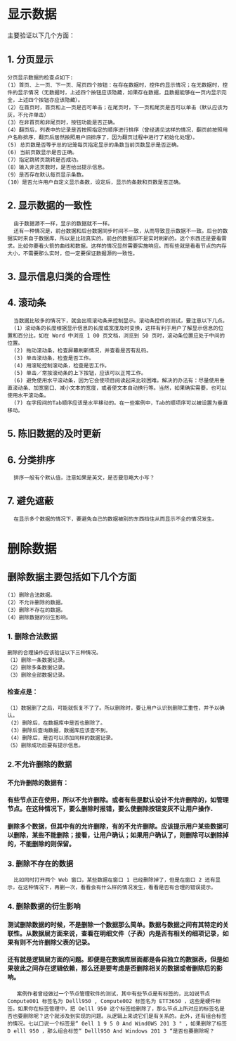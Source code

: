 # 显示数据
  主要验证以下几个方面：
## 1. 分页显示
    分页显示数据的检查点如下:
    (1）首页、上一页、下一页、尾页四个按钮：在存在数据时，控件的显示情况；在无数据时，控件的显示情况（无数据时，上述四个按钮应该隐藏，如果存在数据，且数据能够在一页内显示完全，上述四个按钮亦应该隐藏）。
    (2）在首页时，首页和上一页是否可单击；在尾页时，下一页和尾页是否可以单击（默认应该为灰，不允许单击） 
    (3）在非首页和非尾页时，按钮功能是否正确。 
    (4）翻页后，列表中的记录是否按照指定的顺序进行排序（曾经遇见这样的情况，翻页前按照用户名称排序，翻页后居然按照用户旧排序了，因为翻页过程中进行了初始化处理）。
    (5) 总页数是否等于总的记笼每页指定显示的条数当前页数显示是否正确。
    (6) 当前页数显示是否正确。
    (7）指定跳转页跳转是否成功。
    (8）输入非法页数时，是否给出提示信息。 
    (9）是否存在默认每页显示条数。 
    (10）是否允许用户自定义显示条数，设定后，显示的条数和页数是否正确。
## 2. 显示数据的一致性
      由于数据源不一样，显示的数据就不一样。
      还有一种情况是，前台数据和后台数据同步时间不一致，从而导致显示数据不一致。后台的数据实时来自于数据库，所以是比较真实的。前台的数据却不是实时刷新的。这个东西还是要看需求。比如你要看火箭的曲线和数据，这样的情况显然需要实施响应。而有些就是看看节点的内存大小，不需要那么实时，但一定要保证数据源的一致性。
## 3. 显示信息归类的合理性
## 4. 滚动条
      当数据比较多的情况下，就会出现滚动条来控制显示。滚动条控件的测试，要注意以下几点。 
      (1）滚动条的长度根据显示信息的长度或宽度及时变换，这样有利于用户了解显示信息的位置和百分比，如在 Word 中浏览 1 00 页文档，浏览到 50 页时，滚动条位置应处于中间的位置。 
      (2) 拖动滚动条，检查屏幕刷新情况，并查看是否有乱码。 
      (3) 单击滚动条，检查是否工作。 
      (4) 用滚轮控制滚动条，检查是否工作。 
      (5) 单击／常按滚动条的上下按钮，应该可以正常工作。 
      (6) 避免使用水平滚动条，因为它会使项目阅读起来比较困难。解决的办法有：尽量使用垂直滚动条、加宽窗口、减小文本的宽度，或者使文本自动换行等。当然，如果确实需要，也可以使用水平滚动条。 
      (7) 在字段间的Tab顺序应该是水平移动的。在一些案例中，Tab的顺项序可以被设置为垂直移动。 
## 5. 陈旧数据的及时更新
## 6. 分类排序
      排序一般有个默认值，注意如果是英文，是否要忽略大小写？
## 7. 避免遮蔽
      在显示多个数据的情况下，要避免自己的数据被别的东西挡住从而显示不全的情况发生。
# 删除数据
## 删除数据主要包括如下几个方面
    (1）删除合法数据。 
    (2）不允许删除的数据。 
    (3）删除不存在的数据。 
    (4）删除数据的衍生影响。 
### 1. 删除合法数据
    删除的合理操作应该验证以下三种情况。 
    （1）删除一条数据记录。 
    （2）删除多条数据记录。 
    （3）删除全部数据记录。
#### 检查点是： 
    （1）数据删了之后，可能就恢复不了了。所以删除时，要让用户认识到删除工重性，并予以确认。
     (2）删除后，在数据库中是否也删除了。 
     (3）删除后查询数据，数据库应该查不到。 
     (4）删除后，是否可以添加同样的数据记录。
    （5）删除成功后要有提示信息。
### 2.不允许删除的数据
#### 不允许删除的数据有：
####  有些节点正在使用，所以不允许删除。或者有些是默认设计不允许删除的，如管理节点。在这种情况下，要么删除时报错，要么使删除按钮变灰不让用户操作．
####  删除多个数据，但其中有的允许删除，有的不允许删除。应该提示用户某些数据可以删除，某些不能删除；接看，让用户确认；如果用户确认了，则删除可以删除掉的，不能删除的则保留。  
### 3. 删除不存在的数据
      比如同时打开两个 Web 窗口，某些数据在窗口 1 已经删除掉了，但是在窗口 2 还有显示，在这种情况下，再删一次，看看会有什么样的情况发生，看看是否有合理的错误提示。
### 4. 删除数据的衍生影响
#### 测试删除数据的时候，不是删除一个数据那么简单。数据与数据之间有其特定的关联性。从数据层方面来说，查看在明细文件（子表）内是否有相关的细项记录，如果有则不允许删除父表的记录。
#### 还有就是逻辑层方面的问题。即便是在数据库层面都是各自独立的数据表，但是如果彼此之间存在逻辑依赖，那么还是要考虑是否删除相关的数据或者删除后的影响。
       案例作者曾经做过一个节点管理软件的测试，其中有些节点是有标签的，比如说节点 Compute001 标签名为 Delll950 , Compute002 标签名为 ETT3650 ，这些是硬件标签。如果你在标签管理中，把 Oelll 950 这个标签给删除了，那么节点上所对应的标签名是否也要删除呢？这个就涉及到实现的问题。从逻辑上来说它们是有关系的。此外，还有组合标签的情况。七以口说一个标签是“ 0ell 1 9 5 0 And Wind0WS 201 3 " ，如果删除了标签 D elll 950 ，那么组合标签“ Delll950 And Windows 201 3 “是否也要删除呢？




